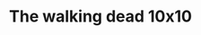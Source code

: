 ---
layout: episodios
title: "The walking dead 10x10"
url_serie_padre: 'the-walking-dead/temporada-10'
category: 'series'
capitulo: 'yes'
anio: '2019'
prev: 'capitulo-9'
proximo: 'capitulo-11'
sandbox: allow-same-origin allow-forms
idioma: 'Subtitulado'
reproductor: 'fembed'
calidad: 'Full HD'
image_banner: 'https://res.cloudinary.com/imbriitneysam/image/upload/v1546545022/reason1-banner-min.jpg'
reproductores_fembed: ["https://feurl.com/v/gy2m-h-mxqq4plj","Subtitulado","https://fembed.live/v/lne73tnddxy3p03","Subtitulado","https://feurl.com/v/gmyxka-mxql0162","Subtitulado","https://player.premiumstream.live/player.php?id=MTQwNw&sub=https://sub.cuevana2.io/vtt-sub/sub7/The.Walking.Dead.S10E10.720p.WEB.H264-XLF.vtt","Subtitulado","https://gdriveplayer.co/embed2.php?link=RXP5WujwJkJM4dgsvjSKfQaGN7Uv3RtBCLT8uiThAwu3yTs5p6k5lt6D2Zwllf%252FBurAvjClzlgJq5BX23rsfuyJoGhAbYY9pBcHyU3pYJaJX3kyv6udgQD0i4LtpMYKV8aT6YDwFKX%252FH8SZkkK4H29ZqzVflUc2bEOS57dLL15G3pKq0L8f9FD1KzrPVuv2Edd8%252B3m0NWAE9zL%252FZLWPzc%252F","Subtitulado"]
tags:
- Terror
---